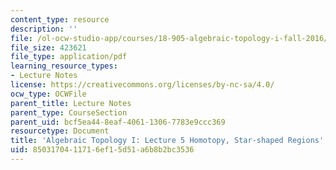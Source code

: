 ```yaml
---
content_type: resource
description: ''
file: /ol-ocw-studio-app/courses/18-905-algebraic-topology-i-fall-2016/8503170411716ef15d51a6b8b2bc3536_MIT18_905F16_lec5.pdf
file_size: 423621
file_type: application/pdf
learning_resource_types:
- Lecture Notes
license: https://creativecommons.org/licenses/by-nc-sa/4.0/
ocw_type: OCWFile
parent_title: Lecture Notes
parent_type: CourseSection
parent_uid: bcf5ea44-8eaf-4061-1306-7783e9ccc369
resourcetype: Document
title: 'Algebraic Topology I: Lecture 5 Homotopy, Star-shaped Regions'
uid: 85031704-1171-6ef1-5d51-a6b8b2bc3536
---
```


